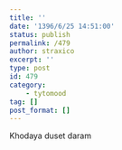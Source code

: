 ```yaml
---
title: ''
date: '1396/6/25 14:51:00'
status: publish
permalink: /479
author: straxico
excerpt: ''
type: post
id: 479
category:
    - tytomood
tag: []
post_format: []
---
```

Khodaya duset daram